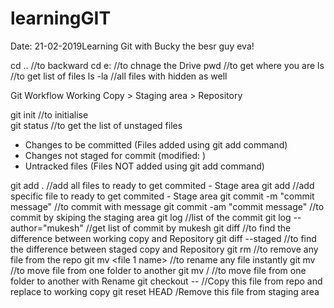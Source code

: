 # learningGIT

Date: 21-02-2019Learning Git with Bucky the besr guy eva!

cd .. //to backward
cd e: //to chnage the Drive
pwd //to get where you are
ls //to get list of files
ls -la //all files with hidden as well


Git Workflow
Working Copy > Staging area > Repository

git init //to initialise  
git status //to get the list of unstaged files
 - Changes to be committed (Files added using git add command)
 - Changes not staged for commit (modified: <filenname>) 
 - Untracked files (Files NOT added using git add command)
 
git add . //add all files to ready to get commited - Stage area
git add <file name> //add specific file to ready to get commited - Stage area
git commit -m "commit message" //to commit with message
git commit -am "commit message" //to commit by skiping the staging area 
git log //list of the commit 
git log --author="mukesh" //get list of commit by mukesh
git diff //to find the difference between working copy and Repository
git diff --staged //to find the difference between staged copy and Repository
git rm <file name> //to remove any file from the repo
git mv <file 1 name> <rename file name> //to rename any file instantly
git mv <file name> <Folder name> //to move file from one folder to another
git mv <file name> <Folder name>/<rename file name> //to move file from one folder to another with Rename
git checkout -- <file name> //Copy this file from repo and replace to working copy
git reset HEAD <file name> /Remove this file from staging area

